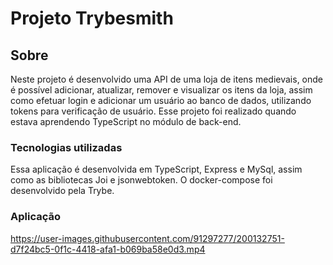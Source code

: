 <h1>Projeto Trybesmith</h1>

<h2>Sobre</h2>

<p>Neste projeto é desenvolvido uma API de uma loja de itens medievais, onde é possível adicionar, atualizar, remover e visualizar os itens da loja, assim como efetuar login e adicionar um usuário ao banco de dados, utilizando tokens para verificação de usuário. Esse projeto foi realizado quando estava aprendendo TypeScript no módulo de back-end.</p>

<h3>Tecnologias utilizadas</h3>

<p>Essa aplicação é desenvolvida em TypeScript, Express e MySql, assim como as bibliotecas Joi e jsonwebtoken. O docker-compose foi desenvolvido pela Trybe.</p>

<h3>Aplicação</h3>

https://user-images.githubusercontent.com/91297277/200132751-d7f24bc5-0f1c-4418-afa1-b069ba58e0d3.mp4
